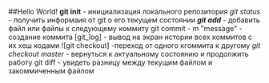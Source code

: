 ##Hello World!
**git init** - инициализация локального репозитория
*git status* - получить информаия от git о его текущем состоянии
***git add*** - добавить файл или файлы к следующему коммиту
git commit - m "message" - создание коммита
[git_log] - вывод на экран истории всех коммитов с их хеш кодами
![git checkout] -переход от одного кгоммита к другому
_git checkout master_ - вернуться к актуальному состоянию и продолжить работу
git diff - увидеть разницу между текущим файлом и закоммиченным файлом